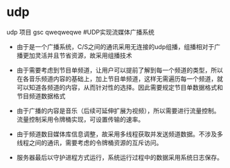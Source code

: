 # udp

udp 项目
gsc qweqweqwe
#UDP实现流媒体广播系统

+ 由于是一个广播系统，C/S之间的通讯采用无连接的udp组播，组播相对于广播更加灵活并且节省资源，故采用组播技术
    
+ 由于需要考虑到节目单频道，让用户可以提前了解到每一个频道的类型，所以在各音乐频道内容的基础上，加上节目单频道，这样无需遍历每一个频道，就可以知道各频道的内容，从而针对性的选择。因此需要规定节目单数据格式和节目频道数据格式
    
+ 由于广播的内容是音乐（后续可延伸扩展为视频），所以需要进行流量控制。流量控制采用令牌桶实现，可设置传输的速率。
    
+ 由于频道数目媒体库信息调整，故采用多线程获取并发送频道数据。不涉及多线程之间的通讯，需要考虑的令牌桶资源的互斥访问。
    
+ 服务器最后以守护进程方式运行，系统运行过程中的数据采用系统日志保存。
